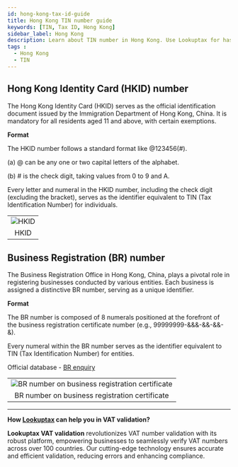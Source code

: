 ```yaml
---
id: hong-kong-tax-id-guide
title: Hong Kong TIN number guide
keywords: [TIN, Tax ID, Hong Kong]
sidebar_label: Hong Kong
description: Learn about TIN number in Hong Kong. Use Lookuptax for hassle-free tax id validation in Hong Kong and other 100+ countries
tags : 
  - Hong Kong
  - TIN
---
```


## Hong Kong Identity Card (HKID) number
The Hong Kong Identity Card (HKID) serves as the official identification document issued by the Immigration Department of Hong Kong, China. It is mandatory for all residents aged 11 and above, with certain exemptions.

**Format** 

The HKID number follows a standard format like @123456(#).

(a) @ can be any one or two capital letters of the alphabet.

(b) # is the check digit, taking values from 0 to 9 and A.

Every letter and numeral in the HKID number, including the check digit (excluding the bracket), serves as the identifier equivalent to TIN (Tax Identification Number) for individuals. 

<table align="center" border="0px" border-color="#dedede"><tr><td>
  <img src="/docs/img/taxid/hkid.PNG" alt="HKID"/>
  </td></tr>
  <tr><td align="center">HKID</td></tr>
</table>


## Business Registration (BR) number
The Business Registration Office in Hong Kong, China, plays a pivotal role in registering businesses conducted by various entities. Each business is assigned a distinctive BR number, serving as a unique identifier.


**Format**

The BR number is composed of 8 numerals positioned at the forefront of the business registration certificate number (e.g., 99999999-&&&-&&-&&-&).

Every numeral within the BR number serves as the identifier equivalent to TIN (Tax Identification Number) for entities.

Official database - [BR enquiry](https://www.gov.hk/en/residents/taxes/etax/services/brn_enquiry.htm)

<table align="center" border="0px" border-color="#dedede"><tr><td>
  <img src="/docs/img/taxid/br.PNG" alt="BR number on business registration certificate"/>
  </td></tr>
  <tr><td align="center">BR number on business registration certificate</td></tr>
</table>



----
**How [Lookuptax](https://lookuptax.com/) can help you in VAT validation?**

**Lookuptax VAT validation** revolutionizes VAT number validation with its robust platform, empowering businesses to seamlessly verify VAT numbers across over 100 countries. Our cutting-edge technology ensures accurate and efficient validation, reducing errors and enhancing compliance.
